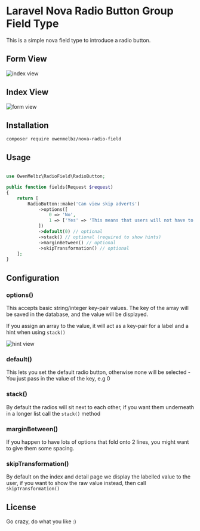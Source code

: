 # Laravel Nova Radio Button Group Field Type

This is a simple nova field type to introduce a radio button.

## Form View

![index view](https://i.imgur.com/GbErvLG.png)

## Index View

![form view](https://i.imgur.com/RKSc4xj.png)

## Installation

`composer require owenmelbz/nova-radio-field`

## Usage

```php

use OwenMelbz\RadioField\RadioButton;

public function fields(Request $request)
{
    return [
        RadioButton::make('Can view skip adverts')
            ->options([
                0 => 'No',
                1 => ['Yes' => 'This means that users will not have to watch adverts.'],
            ])
            ->default(0) // optional
            ->stack() // optional (required to show hints)
            ->marginBetween() // optional
            ->skipTransformation() // optional
    ];
}

```

## Configuration

### options()

This accepts basic string/integer key-pair values. The key of the array will be saved in the database, and the value will be displayed.

If you assign an array to the value, it will act as a key-pair for a label and a hint when using `stack()`

![hint view](https://i.imgur.com/N8ajaQE.jpg)

### default()

This lets you set the default radio button, otherwise none will be selected - You just pass in the value of the key, e.g 0

### stack()

By default the radios will sit next to each other, if you want them underneath in a longer list call the `stack()` method

### marginBetween()

If you happen to have lots of options that fold onto 2 lines, you might want to give them some spacing.

### skipTransformation()

By default on the index and detail page we display the labelled value to the user, if you want to show the raw value instead, then call `skipTransformation()`


## License

Go crazy, do what you like :)

